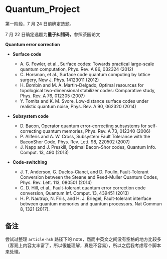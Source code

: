 # Quantum_Project
第一阶段，7 月 24 日前确定选题。

7 月 22 日确定选题为**量子纠错码**，参照茶园论文

**Quantum error correction**

- **Surface code**
  - A. G. Fowler, et al., Surface codes: Towards practical large-scale quantum computation, Phys. Rev. A 86, 032324 (2012)
  - C. Horsman, et al., Surface code quantum computing by lattice surgery, New J. Phys. 14123011 (2012)
  - H. Bombin and M. A. Martin-Delgado, Optimal resources for topological two-dimensional stabilizer codes: Comparative study, Phys. Rev. A 76, 012305 (2007)
  - Y. Tomita and K. M. Svore, Low-distance surface codes under realistic quantum noise, Phys. Rev. A 90, 062320 (2014)


- **Subsystem code**
  - D. Bacon, Operator quantum error-correcting subsystems for self-correcting quantum memories, Phys. Rev. A 73, 012340 (2006)
  - P. Aliferis and A. W. Cross, Subsystem Fault Tolerance with the BaconShor Code, Phys. Rev. Lett. 98, 220502 (2007)
  - J. Napp and J. Preskill, Optimal Bacon-Shor codes, Quantum Info. Comput. 13, 490 (2013)


- **Code-switching**
  - J. T. Anderson, G. Duclos-Cianci, and D. Poulin, Fault-Tolerant Conversion between the Steane and Reed-Muller Quantum Codes, Phys. Rev. Lett. 113, 080501 (2014)
  - C. D. Hill, et al., Fault-tolerant quantum error correction code conversion, Quantum Inf. Comput. 13, 439451 (2013)
  - H. P. Nautrup, N. Friis, and H. J. Briegel, Fault-tolerant interface between quantum memories and quantum processors. Nat Commun 8, 1321 (2017).

## 备注

尝试过整理 `article-hsh` 路径下的 note，然而中英文之间没有空格的地方比较多（客观上内容太丰富了，所以很能理解，真是不容易），所以之后我考虑写个脚本来处理。
